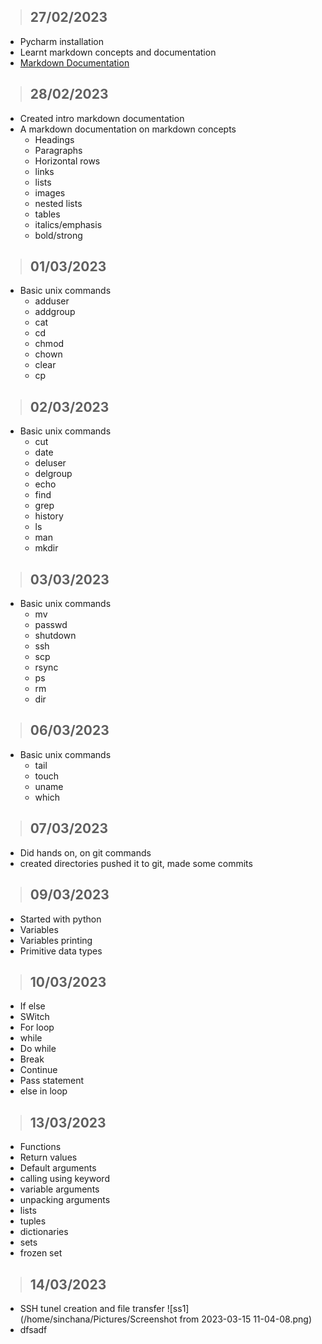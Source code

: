 > ## 27/02/2023
> 
* Pycharm installation
* Learnt markdown concepts and documentation
* [Markdown Documentation](https://daringfireball.net/projects/markdown/)


> ## 28/02/2023
> 
* Created intro markdown documentation
* A markdown documentation on markdown concepts
    * Headings
    * Paragraphs
    * Horizontal rows
    * links
    * lists
    * images
    * nested lists
    * tables
    * italics/emphasis
    * bold/strong


> ## 01/03/2023
> 
* Basic unix commands
    * adduser
    * addgroup
    * cat
    * cd
    * chmod
    * chown
    * clear
    * cp
  
> ## 02/03/2023
> 
* Basic unix commands
    * cut
    * date
    * deluser
    * delgroup
    * echo
    * find
    * grep
    * history
    * ls
    * man
    * mkdir
  

> ## 03/03/2023
> 
* Basic unix commands
    * mv
    * passwd
    * shutdown
    * ssh
    * scp
    * rsync
    * ps
    * rm
    * dir


> ## 06/03/2023
> 
* Basic unix commands
  * tail
  * touch
  * uname
  * which

> ## 07/03/2023

* Did hands on, on git commands
* created directories pushed it to git, made some commits


> ## 09/03/2023

* Started with python
* Variables
* Variables printing
* Primitive data types

> ## 10/03/2023
* If else
* SWitch
* For loop
* while
* Do while
* Break
* Continue
* Pass statement
* else in loop


> ## 13/03/2023
* Functions 
* Return values
* Default arguments 
* calling using keyword
* variable arguments
* unpacking arguments
* lists
* tuples
* dictionaries
* sets
* frozen set

> ## 14/03/2023
> 
* SSH tunel creation and file transfer
![ss1](/home/sinchana/Pictures/Screenshot from 2023-03-15 11-04-08.png)
* dfsadf